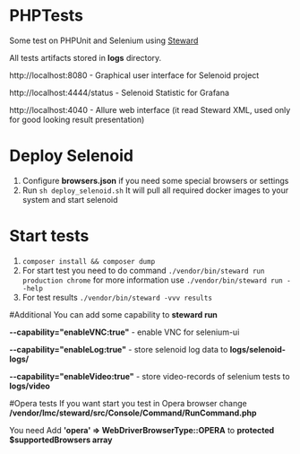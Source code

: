 # PHPTests
Some test on PHPUnit and Selenium using [Steward](https://github.com/lmc-eu/steward)

All tests artifacts stored in **logs** directory. 


http://localhost:8080 - Graphical user interface for Selenoid project

http://localhost:4444/status - Selenoid Statistic for Grafana 

http://localhost:4040 - Allure web interface (it read Steward XML, used only for good looking result presentation) 

# Deploy Selenoid
1. Configure **browsers.json** if you need some special browsers or settings
2. Run `sh deploy_selenoid.sh` It will pull all required docker images to your system and start selenoid

# Start tests
1. `composer install && composer dump`
2. For start test you need to do command
`./vendor/bin/steward run production chrome`
for more information use 
`./vendor/bin/steward run --help`
3. For test results 
`./vendor/bin/steward -vvv results`

#Additional
You can add some capability to **steward run**

**--capability="enableVNC:true"** - enable VNC for selenium-ui
 
**--capability="enableLog:true"** - store selenoid log data to **logs/selenoid-logs/**
 
**--capability="enableVideo:true"** - store video-records of selenium tests to **logs/video**

#Opera tests
If you want start you test in Opera browser change **/vendor/lmc/steward/src/Console/Command/RunCommand.php**

You need Add **'opera' => WebDriverBrowserType::OPERA**  to **protected $supportedBrowsers array**
